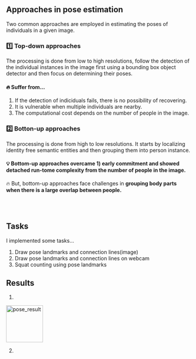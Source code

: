 ## Approaches in pose estimation  
Two common approaches are employed in estimating the poses of individuals in a given image.  

### 1️⃣ Top-down approaches  
The processing is done from low to high resolutions, follow the detection of the individual instances in the image first using a bounding box object detector and then focus on determining their poses.  

#### 🔥 Suffer from...  
1) If the detection of indiciduals fails, there is no possibility of recovering.
2) It is vulnerable when multiple individuals are nearby.
3) The computational cost depends on the number of people in the image.


### 2️⃣ Botton-up approaches  
The processing is done from high to low resolutions. It starts by localizing identity free semantic entities and then grouping them into person instance.  

#### 💡 Bottom-up approaches overcame 1) early commitment and showed detached run-tome complexity from the number of people in the image.  
🔥 But, bottom-up approaches face challenges in **grouping body parts when there is a large overlap between people.** 


<br/><br/>

## Tasks
I implemented some tasks...  
1) Draw pose landmarks and connection lines(image)
2) Draw pose landmarks and connection lines on webcam
3) Squat counting using pose landmarks

## Results  
1) 
<img src="https://github.com/gaerom/2D-Human-pose-estimation/assets/92725975/62aa41f3-3a8f-47b5-821c-64afb82a0757" alt="pose_result" width="100"/>

2) 
